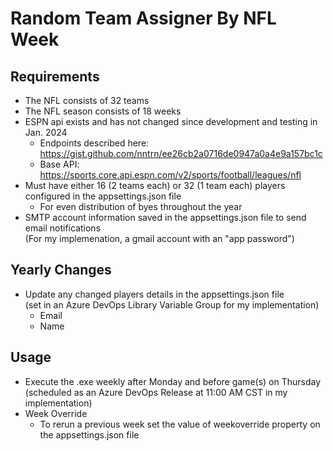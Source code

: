 # Random Team Assigner By NFL Week

## Requirements
- The NFL consists of 32 teams
- The NFL season consists of 18 weeks
- ESPN api exists and has not changed since development and testing in Jan. 2024
  - Endpoints described here: https://gist.github.com/nntrn/ee26cb2a0716de0947a0a4e9a157bc1c
  - Base API: https://sports.core.api.espn.com/v2/sports/football/leagues/nfl
- Must have either 16 (2 teams each) or 32 (1 team each) players configured in the appsettings.json file
  - For even distribution of byes throughout the year
- SMTP account information saved in the appsettings.json file to send email notifications <br />
  (For my implemenation, a gmail account with an "app password")

## Yearly Changes
- Update any changed players details in the appsettings.json file <br />
  (set in an Azure DevOps Library Variable Group for my implementation)
  - Email
  - Name

## Usage
- Execute the .exe weekly after Monday and before game(s) on Thursday <br />
  (scheduled as an Azure DevOps Release at 11:00 AM CST in my implementation)
- Week Override
  - To rerun a previous week set the value of weekoverride property on the appsettings.json file